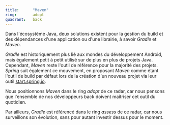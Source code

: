 ```yaml
---
title:      "Maven"
ring:       adopt 
quadrant:   back
---
```


Dans l'écosystème Java, deux solutions existent pour la gestion du build et des dépendances d'une application ou d'une librairie, à savoir *Gradle* et *Maven*.

*Gradle* est historiquement plus lié aux mondes du développement Android, mais également petit à petit utilisé sur de plus en plus de projets Java.
Cependant, *Maven* reste l'outil de référence pour la majorité des projets.
*Spring* suit également ce mouvement, en proposant *Maven* comme étant l'outil de build par défaut lors de la création d'un nouveau projet via leur outil [start.spring.io](https://start.spring.io).

Nous positionnons *Maven* dans le ring *adopt* de ce radar, car nous pensons que l'ensemble de nos développeurs back doivent maîtriser cet outil du quotidien.

Par ailleurs, *Gradle* est référencé dans le ring *assess* de ce radar, car nous surveillons son évolution, sans pour autant investir dessus pour le moment.